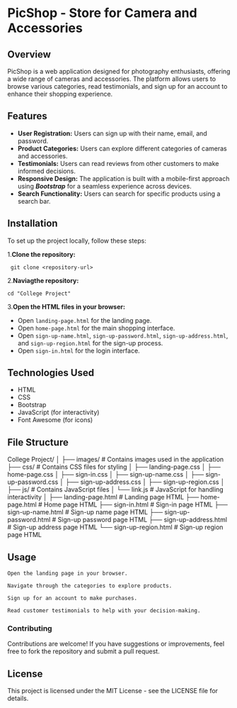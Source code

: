 # PicShop - Store for Camera and Accessories
 ## Overview
PicShop is a web application designed for photography enthusiasts, offering a wide range of cameras and accessories. The platform allows users to browse various categories, read testimonials, and sign up for an account to enhance their shopping experience.

## Features
- **User Registration:** Users can sign up with their name, email, and password.
- **Product Categories:** Users can explore different categories of cameras and accessories.
- **Testimonials:** Users can read reviews from other customers to make informed decisions.
- **Responsive Design:** The application is built with a mobile-first approach using  ***Bootstrap*** for a seamless experience across devices.
- **Search Functionality:** Users can search for specific products using a search bar.
 
## Installation
To set up the project locally, follow these steps:

1.**Clone the repository:**

     git clone <repository-url>

 2.**Naviagthe repository:**
         
    cd "College Project"     

3.**Open the HTML files in your browser:**
  -  Open `landing-page.html` for the landing page.
  -  Open `home-page.html` for the main shopping interface.
  -  Open `sign-up-name.html`, `sign-up-password.html`, `sign-up-address.html`, and        `sign-up-region.html` for the sign-up process.
  -  Open `sign-in.html` for the login interface.    



  ## Technologies Used      
  - HTML
  - CSS
  - Bootstrap
  - JavaScript (for interactivity)
  - Font Awesome (for icons)

  ## File Structure

  College Project/
│
├── images/                  # Contains images used in the application
├── css/                     # Contains CSS files for styling
│   ├── landing-page.css
│   ├── home-page.css
│   ├── sign-in.css
│   ├── sign-up-name.css
│   ├── sign-up-password.css
│   ├── sign-up-address.css
│   ├── sign-up-region.css
│
├── js/                      # Contains JavaScript files
│   └── link.js              # JavaScript for handling interactivity
│
├── landing-page.html        # Landing page HTML
├── home-page.html           # Home page HTML
├── sign-in.html             # Sign-in page HTML
├── sign-up-name.html        # Sign-up name page HTML
├── sign-up-password.html     # Sign-up password page HTML
├── sign-up-address.html      # Sign-up address page HTML
└── sign-up-region.html       # Sign-up region page HTML

## Usage 
    
    Open the landing page in your browser.
    
    Navigate through the categories to explore products.
    
    Sign up for an account to make purchases.
    
    Read customer testimonials to help with your decision-making.


### Contributing
Contributions are welcome! If you have suggestions or improvements, feel free to fork the repository and submit a pull request.

## License
This project is licensed under the MIT License - see the LICENSE file for details.